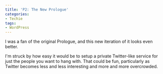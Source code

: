 ```yaml
---
title: 'P2: The New Prologue'
categories:
- Techie
tags:
- WordPress
---
```


I was a fan of the original Prologue, and this new iteration of it looks even better.

I'm struck by how easy it would be to setup a private Twitter-like service for just the people you want to hang with. That could be fun, particularly as Twitter becomes less and less interesting and more and more overcrowded.
